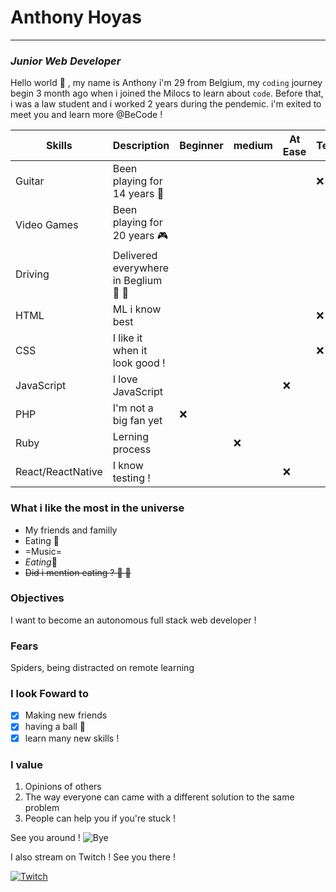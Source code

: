 # Anthony Hoyas
---
### _Junior Web Developer_

Hello world 🤘 , my name is Anthony i'm 29 from Belgium, my `coding` journey begin 3 month ago when i joined the Milocs to learn about `code`. Before that, i was a law student and i worked 2 years during the pendemic. i'm exited to meet you and learn more @BeCode !

| Skills     | Description | Beginner | medium | At Ease | Teacher | Expert
| ----------- | ----------- | ----------- | ----------- | ----------- |----------- |----------- |
| Guitar      | Been playing for 14 years  🎸      ||||❌ ||
|Video Games   | Been playing for 20 years   🎮     |||||❌ |
| Driving   | Delivered everywhere in Beglium   🚗 🏁     |||||❌ |
| HTML   |   ML i know best       ||||❌ ||
| CSS   | I like it when it look good !          ||||❌ ||
| JavaScript   | I love JavaScript           |||❌ ||
| PHP   | I'm not a big fan yet       |❌ || |
| Ruby   | Lerning process        || ❌ || |
| React/ReactNative   | I know testing !        |   ||❌ ||| |

### What i like the most in the universe
- My friends and familly
- Eating 🍣 
- =Music=
- _Eating_🍔 
- ~~Did i mention eating ?	🍜 		🍤~~

### Objectives
I want to become an autonomous full stack web developer !

### Fears
Spiders, being distracted on remote learning

### I look Foward to
- [x] Making new friends
- [x] having a ball 🎉
- [x] learn many new skills !

### I value
1. Opinions of others
2. The way everyone can came with a different solution to the same problem
3. People can help you if you're stuck ! 

See you around !
![Bye](https://media.giphy.com/media/m9eG1qVjvN56H0MXt8/giphy.gif)

I also stream on Twitch ! See you there !

[![Twitch](https://blog.twitch.tv/assets/uploads/1306x700-blog-header-wip.jpg)](https://www.twitch.tv/sausagetwitch)
